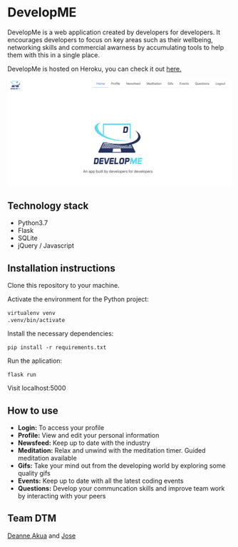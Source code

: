# DevelopME
DevelopMe is a web application created by developers for developers. It encourages developers to focus on key areas such as their wellbeing, networking skills and commercial awarness by accumulating tools to help them with this in a single place.
  
  DevelopMe is hosted on Heroku, you can check it out [here.](https://testdevelopme2.herokuapp.com/)
  
  ![Images are easy](https://github.com/DeannaGreen/DevelopME/blob/master/Screenshot%202019-05-20%20at%2010.50.00.png)
  
## Technology stack
- Python3.7
- Flask
- SQLite
- jQuery / Javascript

## Installation instructions
 Clone this repository to your machine.
  
Activate the environment for the Python project:
```shell
virtualenv venv
.venv/bin/activate
```
Install the necessary dependencies:
```shell
pip install -r requirements.txt
```
Run the aplication:
```shell
flask run
```
Visit localhost:5000

## How to use
- **Login:** To access your profile
- **Profile:** View and edit your personal information
- **Newsfeed:** Keep up to date with the industry
- **Meditation:** Relax and unwind with the meditation timer. Guided meditation available
- **Gifs:** Take your mind out from the developing world by exploring some quality gifs
- **Events:** Keep up to date with all the latest coding events 
- **Questions:** Develop your communcation skills and improve team work by interacting with your peers

## Team DTM
[Deanne](https://github.com/DeannaGreen),[Akua](https://github.com/AkuaAA) and [Jose](https://github.com/Saicam)
